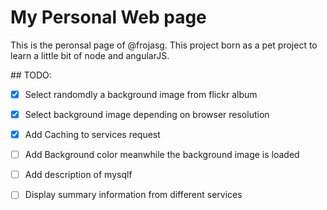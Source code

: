 # My Personal Web page

This is the peronsal page of @frojasg. This project born as a pet project to learn a little bit of node and angularJS.

## TODO:
- [x] Select randomdly a background image from flickr album
- [x] Select background image depending on browser resolution
- [x] Add Caching to services request
- [ ] Add Background color meanwhile the background image is loaded
- [ ] Add description of mysqlf
- [ ] Display summary information from different services


